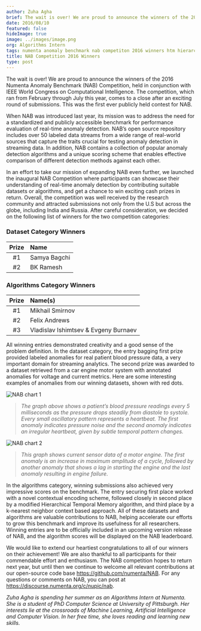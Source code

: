 ```yaml
---
author: Zuha Agha
brief: The wait is over! We are proud to announce the winners of the 2016 Numenta Anomaly Benchmark (NAB) Competition, held in conjunction with IEEE World Congress on Computational Intelligence.
date: 2016/08/10
featured: false
hideImage: true
image: ../images/image.png
org: Algorithms Intern
tags: numenta anomaly benchmark nab competiton 2016 winners htm hierarchical temporal memory
title: NAB Competition 2016 Winners
type: post
---
```


The wait is over! We are proud to announce the winners of the 2016 Numenta
Anomaly Benchmark (NAB) Competition, held in conjunction with IEEE World
Congress on Computational Intelligence. The competition, which ran from February
through July this year, comes to a close after an exciting round of submissions.
This was the first ever publicly held contest for NAB.

When NAB was introduced last year, its mission was to address the need for a
standardized and publicly accessible benchmark for performance evaluation of
real-time anomaly detection. NAB’s open source repository includes over 50
labeled data streams from a wide range of real-world sources that capture the
traits crucial for testing anomaly detection in streaming data. In addition, NAB
contains a collection of popular anomaly detection algorithms and a unique
scoring scheme that enables effective comparison of different detection methods
against each other.

In an effort to take our mission of expanding NAB even further, we launched the
inaugural NAB Competition where participants can showcase their understanding of
real-time anomaly detection by contributing suitable datasets or algorithms, and
get a chance to win exciting cash prizes in return. Overall, the competition was
well received by the research community and attracted submissions not only from
the U.S but across the globe, including India and Russia. After careful
consideration, we decided on the following list of winners for the two
competition categories:  

### Dataset Category Winners

| Prize | Name |
|:-----:|:---- |
| #1 | Samya Bagchi |
| #2 | BK Ramesh |

### Algorithms Category Winners

| Prize | Name(s) |
|:-----:|:------- |
| #1 | Mikhail Smirnov |
| #2 | Felix Andrews |
| #3 | Vladislav Ishimtsev & Evgeny Burnaev

All winning entries demonstrated creativity and a good sense of the problem
definition. In the dataset category, the entry bagging first prize provided
labeled anomalies for real patient blood pressure data, a very important domain
for streaming analytics. The second prize was awarded to a dataset retrieved
from a car engine motor system with annotated anomalies for voltage and current
metrics. Here are some interesting examples of anomalies from our winning
datasets, shown with red dots.

![NAB chart 1](../images/image2.png)

> *The graph above shows a patient’s blood pressure readings every 5
  milliseconds as the pressure drops steadily from diastole to systole. Every
  small oscillatory pattern represents a heartbeat. The first anomaly indicates
  pressure noise and the second anomaly indicates an irregular heartbeat, given
  by subtle temporal pattern changes.*

![NAB chart 2](../images/image.png)

> *This graph shows current sensor data of a motor engine.  The first anomaly is
  an increase in maximum amplitude of a cycle, followed by another anomaly that
  shows a lag in starting the engine and the last anomaly resulting in engine
  failure.*

In the algorithms category, winning submissions also achieved very impressive
scores on the benchmark. The entry securing first place worked with a novel
contextual encoding scheme, followed closely in second place by a modified
Hierarchical Temporal Memory algorithm, and third place by a k-nearest neighbor
context based approach. All of these datasets and algorithms are valuable
contributions to NAB, helping accelerate our efforts to grow this benchmark and
improve its usefulness for all researchers. Winning entries are to be officially
included in an upcoming version release of NAB, and the algorithm scores will be
displayed on the NAB leaderboard.

We would like to extend our heartiest congratulations to all of our winners on
their achievement! We are also thankful to all participants for their
commendable effort and enthusiasm. The NAB competition hopes to return next
year, but until then we continue to welcome all relevant contributions at our
open-source code base https://github.com/numenta/NAB. For any questions or
comments on NAB, you can post at https://discourse.numenta.org/c/nupic/nab.  

*Zuha Agha is spending her summer as an Algorithms Intern at Numenta. She is a
student of PhD Computer Science at University of Pittsburgh. Her interests lie
at the crossroads of Machine Learning, Artificial Intelligence and Computer
Vision. In her free time, she loves reading and learning new skills.*
